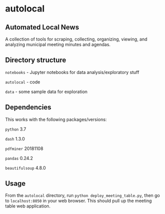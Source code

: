 # autolocal
## Automated Local News
A collection of tools for scraping, collecting, organizing, viewing, and analyzing municipal meeting minutes and agendas.

## Directory structure
`notebooks` - Jupyter notebooks for data analysis/exploratory stuff

`autolocal` - code

`data` - some sample data for exploration

## Dependencies

This works with the following packages/versions:

`python` 3.7

`dash` 1.3.0

`pdfminer` 20181108

`pandas` 0.24.2

`beautifulsoup` 4.8.0

## Usage

From the `autolocal` directory, run `python deploy_meeting_table.py`, then go to `localhost:8050` in your web browser. This should pull up the meeting table web application.

